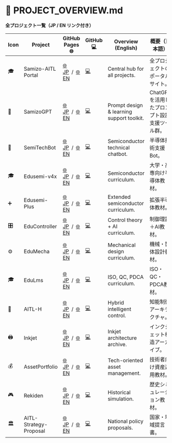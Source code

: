 # 📌 PROJECT_OVERVIEW.md   
**全プロジェクト一覧（JP / EN リンク付き）**

| Icon | Project | GitHub Pages 🌐 | GitHub 💻 | Overview (English) | 概要（日本語） |
|------|---------|----------------|-----------|---------------------|----------------|
| 🎓 | Samizo-AITL Portal | [🌐 JP](https://samizo-aitl.github.io/) / [🌐 EN](https://samizo-aitl.github.io/en/) | [💻](https://github.com/Samizo-AITL/Samizo-AITL.github.io) | Central hub for all projects. | 全プロジェクトのポータルサイト。 |
| 🧠 | SamizoGPT | [🌐 JP](https://samizo-aitl.github.io/SamizoGPT/) / [🌐 EN](https://samizo-aitl.github.io/SamizoGPT/en/) | [💻](https://github.com/Samizo-AITL/SamizoGPT) | Prompt design & learning support toolkit. | ChatGPT を活用したプロンプト設計支援ツール群。 |
| 📡 | SemiTechBot | [🌐 JP](https://samizo-aitl.github.io/SamizoGPT_SemiTechBot/) / [🌐 EN](https://samizo-aitl.github.io/SamizoGPT_SemiTechBot/en/) | [💻](https://github.com/Samizo-AITL/SamizoGPT_SemiTechBot) | Semiconductor technical chatbot. | 半導体技術支援Bot。 |
| 🎓 | Edusemi-v4x | [🌐 JP](https://samizo-aitl.github.io/Edusemi-v4x/) / [🌐 EN](https://samizo-aitl.github.io/Edusemi-v4x/en/) | [💻](https://github.com/Samizo-AITL/Edusemi-v4x) | Semiconductor curriculum. | 大学・高専向け半導体教材。 |
| ➕ | Edusemi-Plus | [🌐 JP](https://samizo-aitl.github.io/Edusemi-Plus/) / [🌐 EN](https://samizo-aitl.github.io/Edusemi-Plus/en/) | [💻](https://github.com/Samizo-AITL/Edusemi-Plus) | Extended semiconductor curriculum. | 拡張半導体教材。 |
| 🎛️ | EduController | [🌐 JP](https://samizo-aitl.github.io/EduController/) / [🌐 EN](https://samizo-aitl.github.io/EduController/en/) | [💻](https://github.com/Samizo-AITL/EduController) | Control theory + AI curriculum. | 制御理論＋AI教材。 |
| ⚙️ | EduMecha | [🌐 JP](https://samizo-aitl.github.io/EduMecha/) / [🌐 EN](https://samizo-aitl.github.io/EduMecha/en/) | [💻](https://github.com/Samizo-AITL/EduMecha) | Mechanical design curriculum. | 機械・筐体設計教材。 |
| 🎓 | EduLms | [🌐 JP](https://samizo-aitl.github.io/EduLms/) / [🌐 EN](https://samizo-aitl.github.io/EduLms/en/) | [💻](https://github.com/Samizo-AITL/EduLms) | ISO, QC, PDCA curriculum. | ISO・QC・PDCA教材。 |
| 🤖 | AITL-H | [🌐 JP](https://samizo-aitl.github.io/AITL-H/) / [🌐 EN](https://samizo-aitl.github.io/AITL-H/en/) | [💻](https://github.com/Samizo-AITL/AITL-H) | Hybrid intelligent control. | 知能制御アーキテクチャ。 |
| 🖨️ | Inkjet | [🌐 JP](https://samizo-aitl.github.io/Inkjet/) / [🌐 EN](https://samizo-aitl.github.io/Inkjet/en/) | [💻](https://github.com/Samizo-AITL/Inkjet) | Inkjet architecture archive. | インクジェット構造アーカイブ。 |
| 💰 | AssetPortfolio | [🌐 JP](https://samizo-aitl.github.io/AssetPortfolio-StartGuide/) / [🌐 EN](https://samizo-aitl.github.io/AssetPortfolio-StartGuide/en/) | [💻](https://github.com/Samizo-AITL/AssetPortfolio-StartGuide) | Tech-oriented asset management. | 技術者向け資産運用教材。 |
| 🎮 | Rekiden | [🌐 JP](https://samizo-aitl.github.io/Rekiden/) / [🌐 EN](https://samizo-aitl.github.io/Rekiden/en/) | [💻](https://github.com/Samizo-AITL/Rekiden) | Historical simulation. | 歴史シミュレーション教材。 |
| 🏛️ | AITL-Strategy-Proposal | [🌐 JP](https://samizo-aitl.github.io/AITL-Strategy-Proposal/) / [🌐 EN](https://samizo-aitl.github.io/AITL-Strategy-Proposal/en/) | [💻](https://github.com/Samizo-AITL/AITL-Strategy-Proposal) | National policy proposals. | 国家・地域提言書。 |
